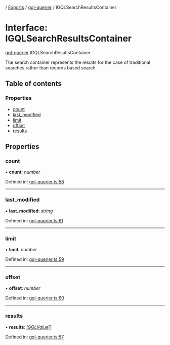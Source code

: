 [](../README.md) / [Exports](../modules.md) / [gql-querier](../modules/gql_querier.md) / IGQLSearchResultsContainer

# Interface: IGQLSearchResultsContainer

[gql-querier](../modules/gql_querier.md).IGQLSearchResultsContainer

The search container represents the results for the case
of traditional searches rather than records based search

## Table of contents

### Properties

- [count](gql_querier.igqlsearchresultscontainer.md#count)
- [last\_modified](gql_querier.igqlsearchresultscontainer.md#last_modified)
- [limit](gql_querier.igqlsearchresultscontainer.md#limit)
- [offset](gql_querier.igqlsearchresultscontainer.md#offset)
- [results](gql_querier.igqlsearchresultscontainer.md#results)

## Properties

### count

• **count**: *number*

Defined in: [gql-querier.ts:58](https://github.com/onzag/itemize/blob/55e63f2c/gql-querier.ts#L58)

___

### last\_modified

• **last\_modified**: *string*

Defined in: [gql-querier.ts:61](https://github.com/onzag/itemize/blob/55e63f2c/gql-querier.ts#L61)

___

### limit

• **limit**: *number*

Defined in: [gql-querier.ts:59](https://github.com/onzag/itemize/blob/55e63f2c/gql-querier.ts#L59)

___

### offset

• **offset**: *number*

Defined in: [gql-querier.ts:60](https://github.com/onzag/itemize/blob/55e63f2c/gql-querier.ts#L60)

___

### results

• **results**: [*IGQLValue*](gql_querier.igqlvalue.md)[]

Defined in: [gql-querier.ts:57](https://github.com/onzag/itemize/blob/55e63f2c/gql-querier.ts#L57)
